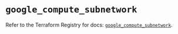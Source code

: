 # `google_compute_subnetwork`

Refer to the Terraform Registry for docs: [`google_compute_subnetwork`](https://registry.terraform.io/providers/hashicorp/google/5.42.0/docs/resources/compute_subnetwork).
